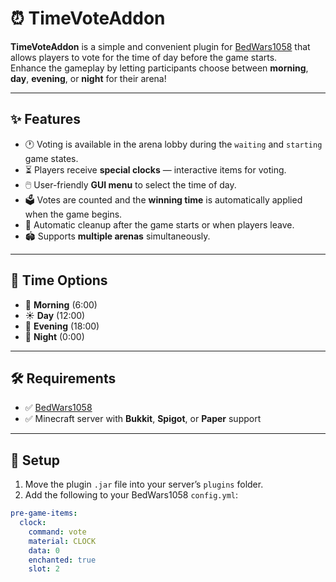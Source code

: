 # ⏰ TimeVoteAddon

**TimeVoteAddon** is a simple and convenient plugin for [BedWars1058](https://www.spigotmc.org/resources/bedwars1058.97376/) that allows players to vote for the time of day before the game starts.  
Enhance the gameplay by letting participants choose between **morning**, **day**, **evening**, or **night** for their arena!

---

## ✨ Features

- 🕐 Voting is available in the arena lobby during the `waiting` and `starting` game states.
- ⏳ Players receive **special clocks** — interactive items for voting.
- 🖱️ User-friendly **GUI menu** to select the time of day.
- 🗳️ Votes are counted and the **winning time** is automatically applied when the game begins.
- 🧹 Automatic cleanup after the game starts or when players leave.
- 🏟️ Supports **multiple arenas** simultaneously.

---

## 🌅 Time Options

- 🌄 **Morning** (6:00)
- ☀️ **Day** (12:00)
- 🌇 **Evening** (18:00)
- 🌙 **Night** (0:00)

---

## 🛠 Requirements

- ✅ [BedWars1058](https://www.spigotmc.org/resources/bedwars1058.97376/)
- ✅ Minecraft server with **Bukkit**, **Spigot**, or **Paper** support

---

## 🔧 Setup

1. Move the plugin `.jar` file into your server’s `plugins` folder.
2. Add the following to your BedWars1058 `config.yml`:

```yaml
pre-game-items:
  clock:
    command: vote
    material: CLOCK
    data: 0
    enchanted: true
    slot: 2
